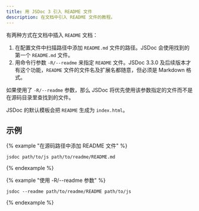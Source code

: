 ```yaml
---
title: 用 JSDoc 3 引入 README 文件
description: 在文档中引入 README 文件的教程。
---
```


有两种方式在文档中插入 `README` 文档：

1. 在配置文件中扫描路径中添加 `README.md` 文件的路径。JSDoc 会使用找到的第一个 `README.md` 文件。
2. 用命令行参数 `-R/--readme` 来指定 `README` 文件。JSDoc 3.3.0 及后续版本才有这个功能，`README` 文件的文件名及扩展名都随意，但必须是 Markdown 格式。

如果使用了 `-R/--readme` 参数，那么 JSDoc 将优先使用该参数指定的文件而不是在源码目录里查找到的文件。

JSDoc 的默认模板会把 `README` 生成为 `index.html`。


## 示例

{% example "在源码路径中添加 README 文件" %}

```
jsdoc path/to/js path/to/readme/README.md
```
{% endexample %}

{% example "使用 -R/--readme 参数" %}

```
jsdoc --readme path/to/readme/README path/to/js
```
{% endexample %}
